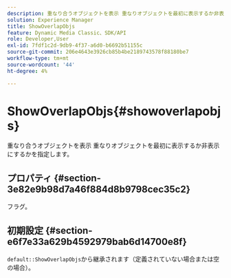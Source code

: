 ```yaml
---
description: 重なり合うオブジェクトを表示 重なりオブジェクトを最初に表示するか非表示にするかを指定します。
solution: Experience Manager
title: ShowOverlapObjs
feature: Dynamic Media Classic、SDK/API
role: Developer,User
exl-id: 7fdf1c2d-9db9-4f37-a6d0-b6692b51155c
source-git-commit: 206e4643e3926cb85b4be2189743578f88180be7
workflow-type: tm+mt
source-wordcount: '44'
ht-degree: 4%

---
```


# ShowOverlapObjs{#showoverlapobjs}

重なり合うオブジェクトを表示 重なりオブジェクトを最初に表示するか非表示にするかを指定します。

## プロパティ {#section-3e82e9b98d7a46f884d8b9798cec35c2}

フラグ。

## 初期設定 {#section-e6f7e33a629b4592979bab6d14700e8f}

`default::ShowOverlapObjs`から継承されます（定義されていない場合または空の場合）。
